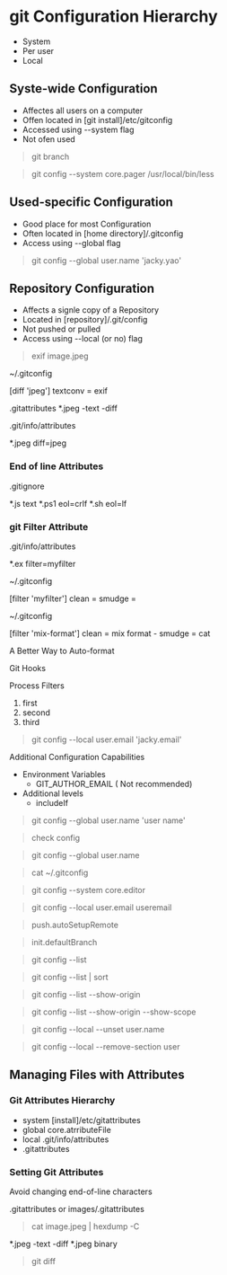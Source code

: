 # git Configuration Hierarchy

+ System
+ Per user
+ Local

## Syste-wide Configuration

+ Affectes all users on a computer
+ Offen located in [git install]/etc/gitconfig
+ Accessed using --system flag
+ Not ofen used


> git branch

> git config --system core.pager /usr/local/bin/less


## Used-specific Configuration

+ Good place for most Configuration
+ Often located in [home directory]/.gitconfig
+ Access using --global flag

> git config --global user.name 'jacky.yao'

## Repository Configuration

+ Affects a signle copy of a Repository
+ Located in [repository]/.git/config
+ Not pushed or pulled
+ Access using --local (or no) flag

> exif image.jpeg


~/.gitconfig

[diff 'jpeg']
    textconv = exif

.gitattributes
*.jpeg -text -diff

.git/info/attributes

*.jpeg diff=jpeg

### End of line Attributes


.gitignore 

*.js text
*.ps1 eol=crlf
*.sh eol=lf


### git Filter Attribute


.git/info/attributes

*.ex filter=myfilter

~/.gitconfig

[filter 'myfilter']
    clean =
    smudge = 

~/.gitconfig

[filter 'mix-format']
    clean = mix format -
    smudge = cat


A Better Way to Auto-format

Git Hooks


Process Filters
1. first
2. second
3. third



> git config --local user.email 'jacky.email'

Additional Configuration Capabilities

+ Environment Variables
  + GIT_AUTHOR_EMAIL ( Not recommended)
+ Additional levels
  + includeIf

> git config --global user.name 'user name'

> check config 

> git config --global user.name 


> cat ~/.gitconfig

> git config --system core.editor 

> git config --local user.email useremail 

> push.autoSetupRemote

> init.defaultBranch

> git config --list

> git config --list | sort

> git config --list --show-origin

> git config --list --show-origin --show-scope


> git config --local --unset user.name

> git config --local --remove-section user


## Managing Files with Attributes


### Git Attributes Hierarchy

+ system [install]/etc/gitattributes
+ global core.atrributeFile
+ local .git/info/attributes
+ .gitattributes

### Setting Git Attributes

Avoid changing end-of-line characters

.gitattributes or images/.gitattributes

> cat image.jpeg | hexdump -C

*.jpeg -text -diff
*.jpeg binary


> git diff





















